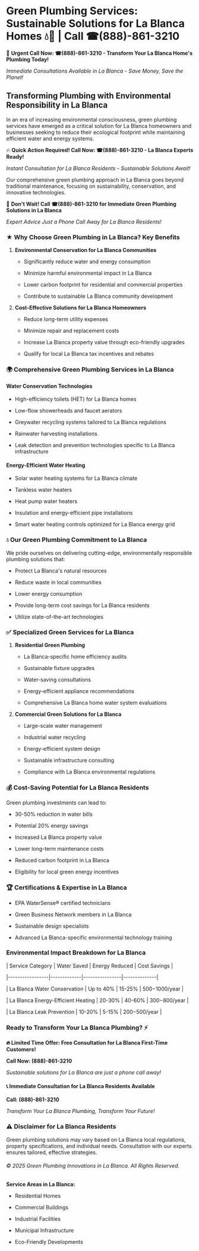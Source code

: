 # Green Plumbing Services: Sustainable Solutions for La Blanca Homes 💧🌿 | Call ☎(888)-861-3210

🚨 **Urgent Call Now: ☎(888)-861-3210 - Transform Your La Blanca Home's Plumbing Today!**
*Immediate Consultations Available in La Blanca - Save Money, Save the Planet!*

## Transforming Plumbing with Environmental Responsibility in La Blanca

In an era of increasing environmental consciousness, green plumbing services have emerged as a critical solution for La Blanca homeowners and businesses seeking to reduce their ecological footprint while maintaining efficient water and energy systems. 

🔥 **Quick Action Required! Call Now: ☎(888)-861-3210 - La Blanca Experts Ready!**
*Instant Consultation for La Blanca Residents - Sustainable Solutions Await!*

Our comprehensive green plumbing approach in La Blanca goes beyond traditional maintenance, focusing on sustainability, conservation, and innovative technologies.

🚨 **Don't Wait! Call ☎(888)-861-3210 for Immediate Green Plumbing Solutions in La Blanca**
*Expert Advice Just a Phone Call Away for La Blanca Residents!*

### ★ Why Choose Green Plumbing in La Blanca? Key Benefits

1. **Environmental Conservation for La Blanca Communities** 
   - Significantly reduce water and energy consumption
   - Minimize harmful environmental impact in La Blanca
   - Lower carbon footprint for residential and commercial properties
   - Contribute to sustainable La Blanca community development

2. **Cost-Effective Solutions for La Blanca Homeowners** 
   - Reduce long-term utility expenses
   - Minimize repair and replacement costs
   - Increase La Blanca property value through eco-friendly upgrades
   - Qualify for local La Blanca tax incentives and rebates

### 🌍 Comprehensive Green Plumbing Services in La Blanca

#### Water Conservation Technologies
- High-efficiency toilets (HET) for La Blanca homes
- Low-flow showerheads and faucet aerators
- Greywater recycling systems tailored to La Blanca regulations
- Rainwater harvesting installations
- Leak detection and prevention technologies specific to La Blanca infrastructure

#### Energy-Efficient Water Heating
- Solar water heating systems for La Blanca climate
- Tankless water heaters
- Heat pump water heaters
- Insulation and energy-efficient pipe installations
- Smart water heating controls optimized for La Blanca energy grid

### 💧 Our Green Plumbing Commitment to La Blanca

We pride ourselves on delivering cutting-edge, environmentally responsible plumbing solutions that:
- Protect La Blanca's natural resources
- Reduce waste in local communities
- Lower energy consumption
- Provide long-term cost savings for La Blanca residents
- Utilize state-of-the-art technologies

### ✅ Specialized Green Services for La Blanca

1. **Residential Green Plumbing**
   - La Blanca-specific home efficiency audits
   - Sustainable fixture upgrades
   - Water-saving consultations
   - Energy-efficient appliance recommendations
   - Comprehensive La Blanca home water system evaluations

2. **Commercial Green Solutions for La Blanca**
   - Large-scale water management
   - Industrial water recycling
   - Energy-efficient system design
   - Sustainable infrastructure consulting
   - Compliance with La Blanca environmental regulations

### 💰 Cost-Saving Potential for La Blanca Residents

Green plumbing investments can lead to:
- 30-50% reduction in water bills
- Potential 20% energy savings
- Increased La Blanca property value
- Lower long-term maintenance costs
- Reduced carbon footprint in La Blanca
- Eligibility for local green energy incentives

### 🏆 Certifications & Expertise in La Blanca

- EPA WaterSense® certified technicians
- Green Business Network members in La Blanca
- Sustainable design specialists
- Advanced La Blanca-specific environmental technology training

### Environmental Impact Breakdown for La Blanca

| Service Category | Water Saved | Energy Reduced | Cost Savings |
|-----------------|-------------|----------------|--------------|
| La Blanca Water Conservation | Up to 40% | 15-25% | $500-$1000/year |
| La Blanca Energy-Efficient Heating | 20-30% | 40-60% | $300-$800/year |
| La Blanca Leak Prevention | 10-20% | 5-15% | $200-$500/year |

### Ready to Transform Your La Blanca Plumbing? ⚡

**🔥 Limited Time Offer: Free Consultation for La Blanca First-Time Customers!**

**Call Now: (888)-861-3210**
*Sustainable solutions for La Blanca are just a phone call away!*

#### 📞 Immediate Consultation for La Blanca Residents Available

**Call: (888)-861-3210**
*Transform Your La Blanca Plumbing, Transform Your Future!*

### ⚠️ Disclaimer for La Blanca Residents

Green plumbing solutions may vary based on La Blanca local regulations, property specifications, and individual needs. Consultation with our experts ensures tailored, effective strategies.

###### © 2025 Green Plumbing Innovations in La Blanca. All Rights Reserved.

**Service Areas in La Blanca:** 
- Residential Homes
- Commercial Buildings
- Industrial Facilities
- Municipal Infrastructure
- Eco-Friendly Developments